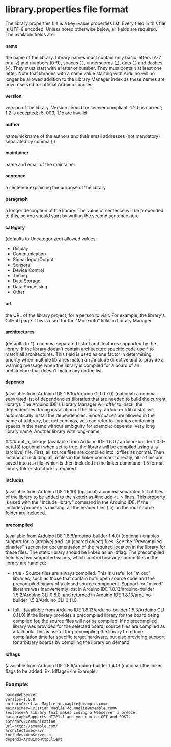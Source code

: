 # library.properties file format

The library.properties file is a key=value properties list. Every field in this file is UTF-8 encoded. Unless noted otherwise below, all fields are required. The available fields are:

#### name
the name of the library. Library names must contain only basic letters (A-Z or a-z) and numbers (0-9), spaces ( ), underscores (_), dots (.) and dashes (-). They must start with a letter or number. They must contain at least one letter. Note that libraries with a name value starting with Arduino will no longer be allowed addition to the Library Manager index as these names are now reserved for official Arduino libraries.

#### version 
version of the library. Version should be semver compliant. 1.2.0 is correct; 1.2 is accepted; r5, 003, 1.1c are invalid

#### author 
name/nickname of the authors and their email addresses (not mandatory) separated by comma (,)

#### maintainer 
name and email of the maintainer

#### sentence
a sentence explaining the purpose of the library

#### paragraph
a longer description of the library. The value of sentence will be prepended to this, so you should start by writing the second sentence here

#### category
(defaults to Uncategorized) allowed values:

* Display
* Communication
* Signal Input/Output
* Sensors
* Device Control
* Timing
* Data Storage
* Data Processing
* Other

#### url
the URL of the library project, for a person to visit. For example, the library's GitHub page. This is used for the "More info" links in Library Manager

#### architectures
(defaults to *) a comma separated list of architectures supported by the library. If the library doesn’t contain architecture specific code use * to match all architectures. This field is used as one factor in determining priority when multiple libraries match an #include directive and to provide a warning message when the library is compiled for a board of an architecture that doesn't match any on the list.

#### depends
(available from Arduino IDE 1.8.10/Arduino CLI 0.7.0) (optional) a comma-separated list of dependencies (libraries that are needed to build the current library). The Arduino IDE's Library Manager will offer to install the dependencies during installation of the library. arduino-cli lib install will automatically install the dependencies. Since spaces are allowed in the name of a library, but not commas, you can refer to libraries containing spaces in the name without ambiguity for example:
depends=Very long library name, Another library with long-name

#### dot_a_linkage
(available from Arduino IDE 1.6.0 / arduino-builder 1.0.0-beta13) (optional) when set to true, the library will be compiled using a .a (archive) file. First, all source files are compiled into .o files as normal. Then instead of including all .o files in the linker command directly, all .o files are saved into a .a file, which is then included in the linker command. 1.5 format library folder structure is required.

#### includes
(available from Arduino IDE 1.6.10) (optional) a comma separated list of files of the library to be added to the sketch as #include <...> lines. This property is used with the "Include library" command in the Arduino IDE. If the includes property is missing, all the header files (.h) on the root source folder are included.

#### precompiled
(available from Arduino IDE 1.8.6/arduino-builder 1.4.0) (optional) enables support for .a (archive) and .so (shared object) files. See the "Precompiled binaries" section for documentation of the required location in the library for these files. The static library should be linked as an ldflag. The precompiled field has two supported values, which control how any source files in the library are handled:

* true - Source files are always compiled. This is useful for "mixed" libraries, such as those that contain both open source code and the precompiled binary of a closed source component. Support for "mixed" libraries was inadvertently lost in Arduino IDE 1.8.12/arduino-builder 1.5.2/Arduino CLI 0.8.0, and returned in Arduino IDE 1.8.13/arduino-builder 1.5.3/Arduino CLI 0.11.0.

* full - (available from Arduino IDE 1.8.13/arduino-builder 1.5.3/Arduino CLI 0.11.0) If the library provides a precompiled library for the board being compiled for, the source files will not be compiled. If no precompiled library was provided for the selected board, source files are compiled as a fallback. This is useful for precompiling the library to reduce compilation time for specific target hardware, but also providing support for arbitrary boards by compiling the library on demand.

#### ldflags
(available from Arduino IDE 1.8.6/arduino-builder 1.4.0) (optional) the linker flags to be added. Ex: ldflags=-lm
Example:

### Example:

    name=WebServer
    version=1.0.0
    author=Cristian Maglie <c.maglie@example.com>
    maintainer=Cristian Maglie <c.maglie@example.com>
    sentence=A library that makes coding a Webserver a breeze.
    paragraph=Supports HTTP1.1 and you can do GET and POST.
    category=Communication
    url=http://example.com/
    architectures=avr
    includes=WebServer.h
    depends=ArduinoHttpClient
